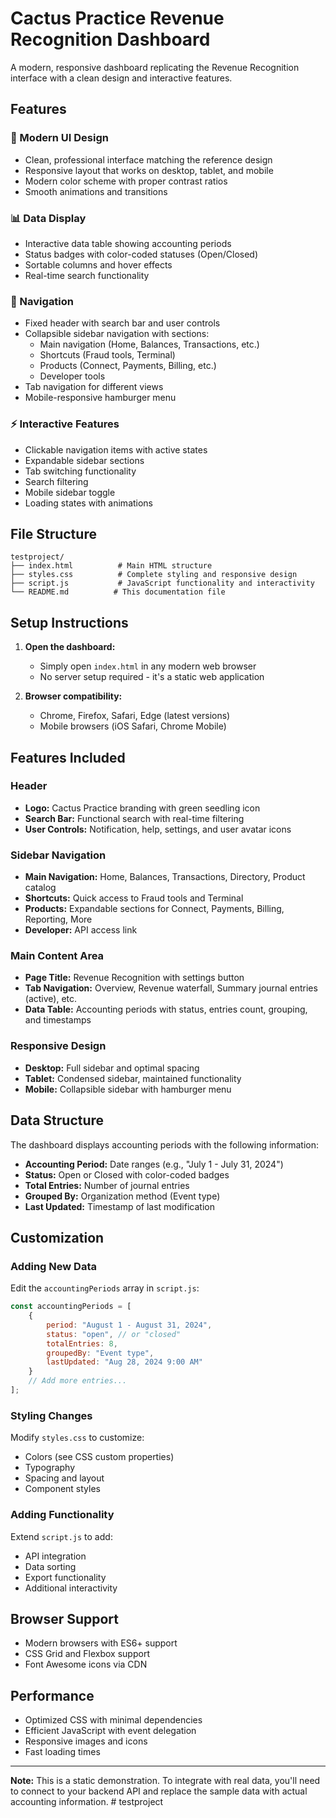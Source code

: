 # Cactus Practice Revenue Recognition Dashboard

A modern, responsive dashboard replicating the Revenue Recognition interface with a clean design and interactive features.

## Features

### 🎨 Modern UI Design
- Clean, professional interface matching the reference design
- Responsive layout that works on desktop, tablet, and mobile
- Modern color scheme with proper contrast ratios
- Smooth animations and transitions

### 📊 Data Display
- Interactive data table showing accounting periods
- Status badges with color-coded statuses (Open/Closed)
- Sortable columns and hover effects
- Real-time search functionality

### 🧭 Navigation
- Fixed header with search bar and user controls
- Collapsible sidebar navigation with sections:
  - Main navigation (Home, Balances, Transactions, etc.)
  - Shortcuts (Fraud tools, Terminal)
  - Products (Connect, Payments, Billing, etc.)
  - Developer tools
- Tab navigation for different views
- Mobile-responsive hamburger menu

### ⚡ Interactive Features
- Clickable navigation items with active states
- Expandable sidebar sections
- Tab switching functionality
- Search filtering
- Mobile sidebar toggle
- Loading states with animations

## File Structure

```
testproject/
├── index.html          # Main HTML structure
├── styles.css          # Complete styling and responsive design
├── script.js           # JavaScript functionality and interactivity
└── README.md          # This documentation file
```

## Setup Instructions

1. **Open the dashboard:**
   - Simply open `index.html` in any modern web browser
   - No server setup required - it's a static web application

2. **Browser compatibility:**
   - Chrome, Firefox, Safari, Edge (latest versions)
   - Mobile browsers (iOS Safari, Chrome Mobile)

## Features Included

### Header
- **Logo:** Cactus Practice branding with green seedling icon
- **Search Bar:** Functional search with real-time filtering
- **User Controls:** Notification, help, settings, and user avatar icons

### Sidebar Navigation
- **Main Navigation:** Home, Balances, Transactions, Directory, Product catalog
- **Shortcuts:** Quick access to Fraud tools and Terminal
- **Products:** Expandable sections for Connect, Payments, Billing, Reporting, More
- **Developer:** API access link

### Main Content Area
- **Page Title:** Revenue Recognition with settings button
- **Tab Navigation:** Overview, Revenue waterfall, Summary journal entries (active), etc.
- **Data Table:** Accounting periods with status, entries count, grouping, and timestamps

### Responsive Design
- **Desktop:** Full sidebar and optimal spacing
- **Tablet:** Condensed sidebar, maintained functionality
- **Mobile:** Collapsible sidebar with hamburger menu

## Data Structure

The dashboard displays accounting periods with the following information:
- **Accounting Period:** Date ranges (e.g., "July 1 - July 31, 2024")
- **Status:** Open or Closed with color-coded badges
- **Total Entries:** Number of journal entries
- **Grouped By:** Organization method (Event type)
- **Last Updated:** Timestamp of last modification

## Customization

### Adding New Data
Edit the `accountingPeriods` array in `script.js`:

```javascript
const accountingPeriods = [
    {
        period: "August 1 - August 31, 2024",
        status: "open", // or "closed"
        totalEntries: 8,
        groupedBy: "Event type",
        lastUpdated: "Aug 28, 2024 9:00 AM"
    }
    // Add more entries...
];
```

### Styling Changes
Modify `styles.css` to customize:
- Colors (see CSS custom properties)
- Typography
- Spacing and layout
- Component styles

### Adding Functionality
Extend `script.js` to add:
- API integration
- Data sorting
- Export functionality
- Additional interactivity

## Browser Support

- Modern browsers with ES6+ support
- CSS Grid and Flexbox support
- Font Awesome icons via CDN

## Performance

- Optimized CSS with minimal dependencies
- Efficient JavaScript with event delegation
- Responsive images and icons
- Fast loading times

---

**Note:** This is a static demonstration. To integrate with real data, you'll need to connect to your backend API and replace the sample data with actual accounting information. # testproject
